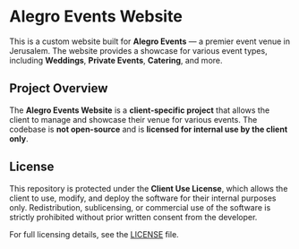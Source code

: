 # Alegro Events Website

This is a custom website built for **Alegro Events** — a premier event venue in Jerusalem. The website provides a showcase for various event types, including **Weddings**, **Private Events**, **Catering**, and more.

## Project Overview

The **Alegro Events Website** is a **client-specific project** that allows the client to manage and showcase their venue for various events. The codebase is **not open-source** and is **licensed for internal use by the client only**.

## License

This repository is protected under the **Client Use License**, which allows the client to use, modify, and deploy the software for their internal purposes only. Redistribution, sublicensing, or commercial use of the software is strictly prohibited without prior written consent from the developer.

For full licensing details, see the [LICENSE](./LICENSE) file.